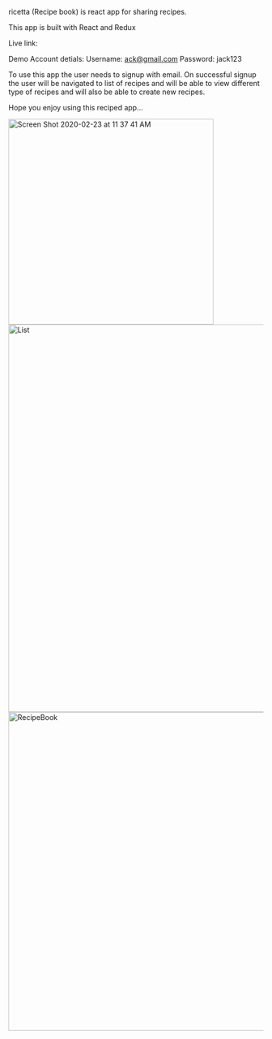 ricetta (Recipe book) is react app for sharing recipes.

This app is built with React and Redux

Live link: 

Demo Account detials: Username: ack@gmail.com Password: jack123

To use this app the user needs to signup with email. On successful signup the user will be navigated to list of recipes and will be able to view different type of recipes and will also be able to create new recipes.

Hope you enjoy using this reciped app...



<img width="405" alt="Screen Shot 2020-02-23 at 11 37 41 AM" src="https://user-images.githubusercontent.com/15713000/75215186-8ac19300-5755-11ea-91d8-fd7c06a08ecb.png">



<img width="764" alt="List" src="https://user-images.githubusercontent.com/15713000/75215245-b17fc980-5755-11ea-907c-cb62db0fa172.png">



<img width="628" alt="RecipeBook" src="https://user-images.githubusercontent.com/15713000/75215260-be042200-5755-11ea-85c9-6d41446e84ba.png">
